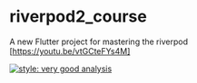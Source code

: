 # riverpod2_course

A new Flutter project for mastering the riverpod [https://youtu.be/vtGCteFYs4M]

[![style: very good analysis](https://img.shields.io/badge/style-very_good_analysis-B22C89.svg)](https://pub.dev/packages/very_good_analysis)
